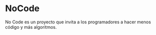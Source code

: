 # NoCode
No Code es un proyecto que invita a los programadores a hacer menos código y más algoritmos.
